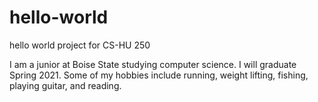 # hello-world
hello world project for CS-HU 250

I am a junior at Boise State studying computer science. I will graduate Spring 2021. Some of my hobbies include running, weight lifting, fishing, playing guitar, and reading.
